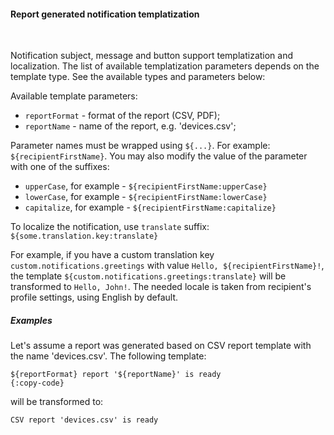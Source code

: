 #### Report generated notification templatization

<div class="divider"></div>
<br/>

Notification subject, message and button support templatization and localization.
The list of available templatization parameters depends on the template type.
See the available types and parameters below:

Available template parameters:

* `reportFormat` - format of the report (CSV, PDF);
* `reportName` - name of the report, e.g. 'devices.csv';

Parameter names must be wrapped using `${...}`. For example: `${recipientFirstName}`.
You may also modify the value of the parameter with one of the suffixes:

* `upperCase`, for example - `${recipientFirstName:upperCase}`
* `lowerCase`, for example - `${recipientFirstName:lowerCase}`
* `capitalize`, for example - `${recipientFirstName:capitalize}`

To localize the notification, use `translate` suffix: `${some.translation.key:translate}`

For example, if you have a custom translation key `custom.notifications.greetings` with value `Hello, ${recipientFirstName}!`, the template
`${custom.notifications.greetings:translate}` will be transformed to `Hello, John!`. 
The needed locale is taken from recipient's profile settings, using English by default.


<div class="divider"></div>

##### Examples

Let's assume a report was generated based on CSV report template with the name 'devices.csv'.
The following template:

```text
${reportFormat} report '${reportName}' is ready
{:copy-code}
```

will be transformed to:

```text
CSV report 'devices.csv' is ready
```

<br>
<br>
